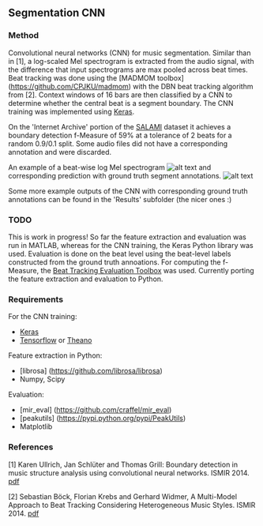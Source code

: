## Segmentation CNN

### Method
Convolutional neural networks (CNN) for music segmentation. Similar than in [1], a log-scaled Mel spectrogram is extracted from the audio signal, with the difference that input spectrograms are max pooled across beat times. Beat tracking was done using the [MADMOM toolbox] (https://github.com/CPJKU/madmom) with the DBN beat tracking algorithm from [2]. Context windows of 16 bars are then classified by a CNN to determine whether the central beat is a segment boundary. The CNN training was implemented using [Keras](http://keras.io/).

On the 'Internet Archive' portion of the [SALAMI](https://ddmal.music.mcgill.ca/research/salami/annotations) dataset it achieves a boundary detection f-Measure of 59% at a tolerance of 2 beats for a random 0.9/0.1 split. Some audio files did not have a corresponding annotation and were discarded.

An example of a beat-wise log Mel spectrogram
![alt text](https://github.com/mleimeister/SegmentationCNN/blob/master/Results/1279_spec.png "")
and corresponding prediction with ground truth segment annotations.
![alt text](https://github.com/mleimeister/SegmentationCNN/blob/master/Results/1279.png "")

Some more example outputs of the CNN with corresponding ground truth annotations can be found in the 'Results' subfolder (the nicer ones :)

### TODO 
This is work in progress! So far the feature extraction and evaluation was run in MATLAB, whereas for the CNN training, the Keras Python library was used. Evaluation is done on the beat level using the beat-level labels constructed from the ground truth annoations. For computing the f-Measure, the [Beat Tracking Evaluation Toolbox](https://code.soundsoftware.ac.uk/projects/beat-evaluation/) was used. Currently porting the feature extraction and evaluation to Python.

### Requirements

For the CNN training:

* [Keras](http://keras.io/)
* [Tensorflow](https://www.tensorflow.org/) or [Theano](http://deeplearning.net/software/theano/)

Feature extraction in Python:
* [librosa] (https://github.com/librosa/librosa)
* Numpy, Scipy

Evaluation:
* [mir_eval] (https://github.com/craffel/mir_eval)
* [peakutils] (https://pypi.python.org/pypi/PeakUtils)
* Matplotlib


### References

[1] Karen Ullrich, Jan Schlüter and Thomas Grill: Boundary detection in music structure analysis using convolutional neural networks. ISMIR 2014. [pdf](http://www.ofai.at/~jan.schlueter/pubs/2014_ismir.pdf)

[2] Sebastian Böck, Florian Krebs and Gerhard Widmer, A Multi-Model Approach to Beat Tracking Considering Heterogeneous Music Styles. ISMIR 2014. [pdf](http://www.terasoft.com.tw/conf/ismir2014/proceedings/T108_367_Paper.pdf)



